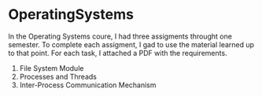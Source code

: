 # OperatingSystems

In the Operating Systems coure, I had three assigments throught one semester. To complete each assigment, I gad to use the material learned up to that point. For each task, I attached a PDF with the requirements. <br />
1. File System Module  <br />
2. Processes and Threads  <br />
3. Inter-Process Communication Mechanism
   
